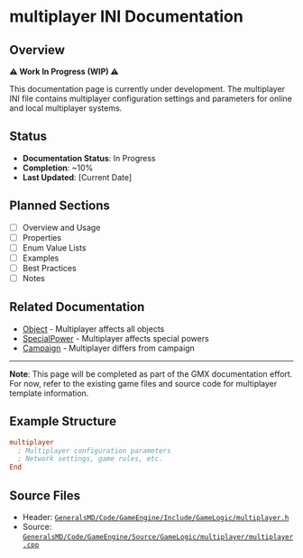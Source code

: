 # multiplayer INI Documentation

## Overview

**⚠️ Work In Progress (WIP) ⚠️**

This documentation page is currently under development. The multiplayer INI file contains multiplayer configuration settings and parameters for online and local multiplayer systems.

## Status

- **Documentation Status**: In Progress
- **Completion**: ~10%
- **Last Updated**: [Current Date]

## Planned Sections

- [ ] Overview and Usage
- [ ] Properties
- [ ] Enum Value Lists
- [ ] Examples
- [ ] Best Practices
- [ ] Notes

## Related Documentation

- [Object](Object.md) - Multiplayer affects all objects
- [SpecialPower](SpecialPower.md) - Multiplayer affects special powers
- [Campaign](Campaign.md) - Multiplayer differs from campaign

---

**Note**: This page will be completed as part of the GMX documentation effort. For now, refer to the existing game files and source code for multiplayer template information.

## Example Structure

```ini
multiplayer
  ; Multiplayer configuration parameters
  ; Network settings, game rules, etc.
End
```

## Source Files

- Header: [`GeneralsMD/Code/GameEngine/Include/GameLogic/multiplayer.h`](../GeneralsMD/Code/GameEngine/Include/GameLogic/multiplayer.h)
- Source: [`GeneralsMD/Code/GameEngine/Source/GameLogic/multiplayer/multiplayer.cpp`](../GeneralsMD/Code/GameEngine/Source/GameLogic/multiplayer/multiplayer.cpp)
